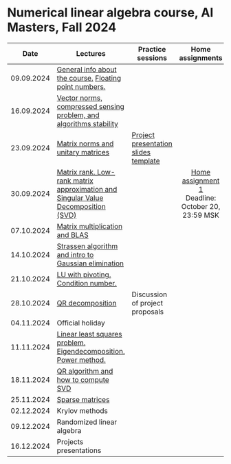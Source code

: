 # Numerical linear algebra course, AI Masters, Fall 2024

|Date| Lectures | Practice sessions | Home assignments|
|----|----|----| :----: |
| 09.09.2024 | [General info about the course.](./lectures/general_info.ipynb) [Floating point numbers.](./lectures/lecture1/lecture-1.ipynb) | | |
| 16.09.2024 | [Vector norms, compressed sensing problem, and algorithms stability](./lectures/lecture2/lecture2.ipynb) | |
| 23.09.2024 | [Matrix norms and unitary matrices](./lectures/lecture3/lecture3.ipynb) | [Project presentation slides template](https://docs.google.com/presentation/d/1N5g52k7jJiJTLqfpj24grYPfakga8KLvFLWpBCwzL6k/edit?usp=sharing) | 
| 30.09.2024 | [Matrix rank. Low-rank matrix approximation and Singular Value Decomposition (SVD)](./lectures/lecture4/lecture4.ipynb) | | [Home assignment 1](./hw/hw1.ipynb) <br> Deadline: October 20, 23:59 MSK | 
| 07.10.2024 | [Matrix multiplication and BLAS](./lectures/lecture5/lecture5.ipynb)  |  |
| 14.10.2024 | [Strassen algorithm and intro to Gaussian elimination](./lectures/lecture6/lecture6.ipynb) | | | 
| 21.10.2024 | [LU with pivoting. Condition number.](./lectures/lecture7/lecture7.ipynb) | | |
| 28.10.2024 | [QR decomposition](./lectures/lecture8/lecture8.ipynb) | Discussion of project proposals |
| 04.11.2024 | Official holiday | | | 
| 11.11.2024 | [Linear least squares problem. Eigendecomposition. Power method.](./lectures/lecture9/lecture9.ipynb) | | |
| 18.11.2024 | [QR algorithm and how to compute SVD](./lectures/lecture10/lecture10.ipynb) | | | 
| 25.11.2024 | [Sparse matrices](./lectures/lecture11/lecture11.ipynb) | | |
| 02.12.2024 | Krylov methods | | |
| 09.12.2024 | Randomized linear algebra | | |
| 16.12.2024 | Projects presentations | | |


